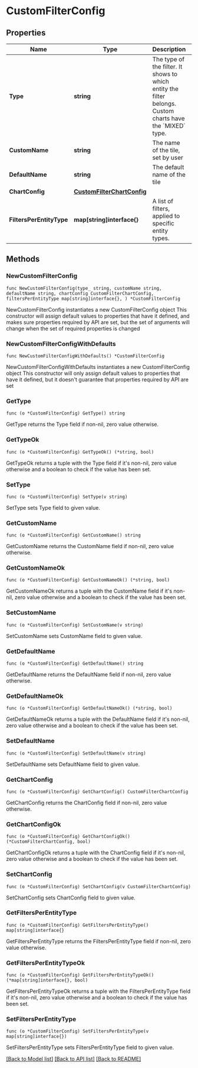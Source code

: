 # CustomFilterConfig

## Properties

Name | Type | Description | Notes
------------ | ------------- | ------------- | -------------
**Type** | **string** | The type of the filter.    It shows to which entity the filter belongs.    Custom charts have the &#x60;MIXED&#x60; type. | 
**CustomName** | **string** | The name of the tile, set by user | 
**DefaultName** | **string** | The default name of the tile | 
**ChartConfig** | [**CustomFilterChartConfig**](CustomFilterChartConfig.md) |  | 
**FiltersPerEntityType** | **map[string]interface{}** | A list of filters, applied to specific entity types. | 

## Methods

### NewCustomFilterConfig

`func NewCustomFilterConfig(type_ string, customName string, defaultName string, chartConfig CustomFilterChartConfig, filtersPerEntityType map[string]interface{}, ) *CustomFilterConfig`

NewCustomFilterConfig instantiates a new CustomFilterConfig object
This constructor will assign default values to properties that have it defined,
and makes sure properties required by API are set, but the set of arguments
will change when the set of required properties is changed

### NewCustomFilterConfigWithDefaults

`func NewCustomFilterConfigWithDefaults() *CustomFilterConfig`

NewCustomFilterConfigWithDefaults instantiates a new CustomFilterConfig object
This constructor will only assign default values to properties that have it defined,
but it doesn't guarantee that properties required by API are set

### GetType

`func (o *CustomFilterConfig) GetType() string`

GetType returns the Type field if non-nil, zero value otherwise.

### GetTypeOk

`func (o *CustomFilterConfig) GetTypeOk() (*string, bool)`

GetTypeOk returns a tuple with the Type field if it's non-nil, zero value otherwise
and a boolean to check if the value has been set.

### SetType

`func (o *CustomFilterConfig) SetType(v string)`

SetType sets Type field to given value.


### GetCustomName

`func (o *CustomFilterConfig) GetCustomName() string`

GetCustomName returns the CustomName field if non-nil, zero value otherwise.

### GetCustomNameOk

`func (o *CustomFilterConfig) GetCustomNameOk() (*string, bool)`

GetCustomNameOk returns a tuple with the CustomName field if it's non-nil, zero value otherwise
and a boolean to check if the value has been set.

### SetCustomName

`func (o *CustomFilterConfig) SetCustomName(v string)`

SetCustomName sets CustomName field to given value.


### GetDefaultName

`func (o *CustomFilterConfig) GetDefaultName() string`

GetDefaultName returns the DefaultName field if non-nil, zero value otherwise.

### GetDefaultNameOk

`func (o *CustomFilterConfig) GetDefaultNameOk() (*string, bool)`

GetDefaultNameOk returns a tuple with the DefaultName field if it's non-nil, zero value otherwise
and a boolean to check if the value has been set.

### SetDefaultName

`func (o *CustomFilterConfig) SetDefaultName(v string)`

SetDefaultName sets DefaultName field to given value.


### GetChartConfig

`func (o *CustomFilterConfig) GetChartConfig() CustomFilterChartConfig`

GetChartConfig returns the ChartConfig field if non-nil, zero value otherwise.

### GetChartConfigOk

`func (o *CustomFilterConfig) GetChartConfigOk() (*CustomFilterChartConfig, bool)`

GetChartConfigOk returns a tuple with the ChartConfig field if it's non-nil, zero value otherwise
and a boolean to check if the value has been set.

### SetChartConfig

`func (o *CustomFilterConfig) SetChartConfig(v CustomFilterChartConfig)`

SetChartConfig sets ChartConfig field to given value.


### GetFiltersPerEntityType

`func (o *CustomFilterConfig) GetFiltersPerEntityType() map[string]interface{}`

GetFiltersPerEntityType returns the FiltersPerEntityType field if non-nil, zero value otherwise.

### GetFiltersPerEntityTypeOk

`func (o *CustomFilterConfig) GetFiltersPerEntityTypeOk() (*map[string]interface{}, bool)`

GetFiltersPerEntityTypeOk returns a tuple with the FiltersPerEntityType field if it's non-nil, zero value otherwise
and a boolean to check if the value has been set.

### SetFiltersPerEntityType

`func (o *CustomFilterConfig) SetFiltersPerEntityType(v map[string]interface{})`

SetFiltersPerEntityType sets FiltersPerEntityType field to given value.



[[Back to Model list]](../README.md#documentation-for-models) [[Back to API list]](../README.md#documentation-for-api-endpoints) [[Back to README]](../README.md)


